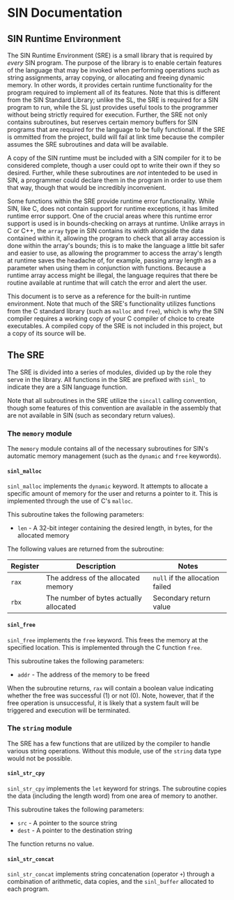 # SIN Documentation

## SIN Runtime Environment

The SIN Runtime Environment (SRE) is a small library that is required by *every* SIN program. The purpose of the library is to enable certain features of the language that may be invoked when performing operations such as string assignments, array copying, or allocating and freeing dynamic memory. In other words, it provides certain runtime functionality for the program required to implement all of its features. Note that this is different from the SIN Standard Library; unlike the SL, the SRE is required for a SIN program to run, while the SL just provides useful tools to the programmer without being strictly required for execution. Further, the SRE not only contains subroutines, but reserves certain memory buffers for SIN programs that are required for the language to be fully functional. If the SRE is ommitted from the project, build will fail at link time because the compiler assumes the SRE subroutines and data will be available.

A copy of the SIN runtime must be included with a SIN compiler for it to be considered complete, though a user could opt to write their own if they so desired. Further, while these subroutines are *not* intenteded to be used in SIN, a programmer could declare them in the program in order to use them that way, though that would be incredibly inconvenient.

Some functions within the SRE provide runtime error functionality. While SIN, like C, does not contain support for runtime exceptions, it has limited runtime error support. One of the crucial areas where this runtime error support is used is in bounds-checking on arrays at runtime. Unlike arrays in C or C++, the `array` type in SIN contains its width alongside the data contained within it, allowing the program to check that all array accession is done within the array's bounds; this is to make the language a little bit safer and easier to use, as allowing the programmer to access the array's length at runtime saves the headache of, for example, passing array length as a parameter when using them in conjunction with functions. Because a runtime array access might be illegal, the language requires that there be routine available at runtime that will catch the error and alert the user.

This document is to serve as a reference for the built-in runtime environment. Note that much of the SRE's functionality utilizes functions from the C standard library (such as `malloc` and `free`), which is why the SIN compiler requires a working copy of your C compiler of choice to create executables. A compiled copy of the SRE is not included in this project, but a copy of its source will be.

## The SRE

The SRE is divided into a series of modules, divided up by the role they serve in the library. All functions in the SRE are prefixed with `sinl_` to indicate they are a SIN language function.

Note that all subroutines in the SRE utilize the `sincall` calling convention, though some features of this convention are available in the assembly that are not available in SIN (such as secondary return values).

### The `memory` module

The `memory` module contains all of the necessary subroutines for SIN's automatic memory management (such as the `dynamic` and `free` keywords).

#### `sinl_malloc`

`sinl_malloc` implements the `dynamic` keyword. It attempts to allocate a specific amount of memory for the user and returns a pointer to it. This is implemented through the use of C's `malloc`.

This subroutine takes the following parameters:

* `len` - A 32-bit integer containing the desired length, in bytes, for the allocated memory

The following values are returned from the subroutine:

| Register | Description | Notes |
| -------- | ----------- | ----- |
| `rax` | The address of the allocated memory | `null` if the allocation failed |
| `rbx` | The number of bytes actually allocated | Secondary return value |

#### `sinl_free`

`sinl_free` implements the `free` keyword. This frees the memory at the specified location. This is implemented through the C function `free`.

This subroutine takes the following parameters:

* `addr` - The address of the memory to be freed

When the subroutine returns, `rax` will contain a boolean value indicating whether the free was successful (1) or not (0). Note, however, that if the free operation is unsuccessful, it is likely that a system fault will be triggered and execution will be terminated.

### The `string` module

The SRE has a few functions that are utilized by the compiler to handle various string operations. Without this module, use of the `string` data type would not be possible.

#### `sinl_str_cpy`

`sinl_str_cpy` implements the `let` keyword for strings. The subroutine copies the data (including the length word) from one area of memory to another.

This subroutine takes the following parameters:

* `src` - A pointer to the source string
* `dest` - A pointer to the destination string

The function returns no value.

#### `sinl_str_concat`

`sinl_str_concat` implements string concatenation (operator `+`) through a combination of arithmetic, data copies, and the `sinl_buffer` allocated to each program.
